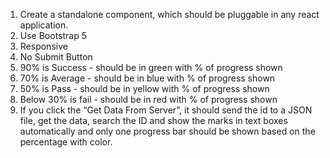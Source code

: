 1. Create a standalone component, which should be pluggable in any react application.
2. Use Bootstrap 5
3. Responsive
4. No Submit Button
5. 90% is Success - should be in green with % of progress shown
6. 70% is Average - should be in blue with % of progress shown
7. 50% is Pass - should be in yellow with % of progress shown
8. Below 30% is fail - should be in red with % of progress shown
9. If you click the “Get Data From Server”, it should send the id to a JSON file, get the data,
search the ID and show the marks in text boxes automatically and only one progress bar
should be shown based on the percentage with color.
